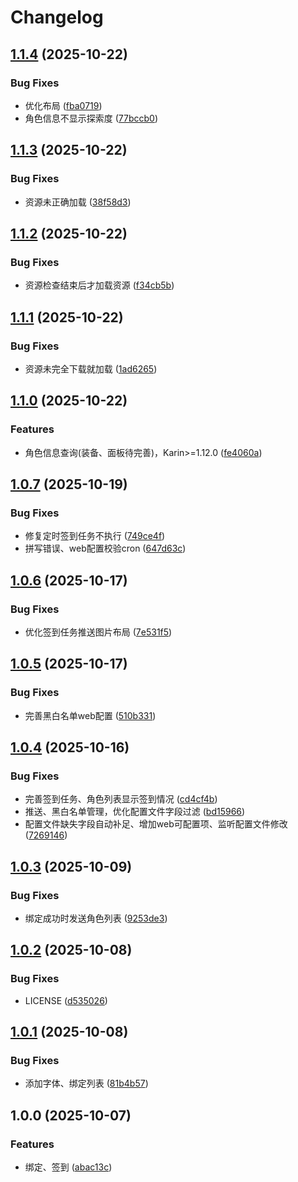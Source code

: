 # Changelog

## [1.1.4](https://github.com/babanbang/karin-plugin-yysls/compare/v1.1.3...v1.1.4) (2025-10-22)


### Bug Fixes

* 优化布局 ([fba0719](https://github.com/babanbang/karin-plugin-yysls/commit/fba0719657ae5f32b554fe5daba7fe86cfd34d73))
* 角色信息不显示探索度 ([77bccb0](https://github.com/babanbang/karin-plugin-yysls/commit/77bccb0cc65ca597240a864d2b63a04090521efa))

## [1.1.3](https://github.com/babanbang/karin-plugin-yysls/compare/v1.1.2...v1.1.3) (2025-10-22)


### Bug Fixes

* 资源未正确加载 ([38f58d3](https://github.com/babanbang/karin-plugin-yysls/commit/38f58d39ed14500f132601af7a3d5b3ede390cb7))

## [1.1.2](https://github.com/babanbang/karin-plugin-yysls/compare/v1.1.1...v1.1.2) (2025-10-22)


### Bug Fixes

* 资源检查结束后才加载资源 ([f34cb5b](https://github.com/babanbang/karin-plugin-yysls/commit/f34cb5be0ac599c4546b4e4b60baab2bcf61b0c3))

## [1.1.1](https://github.com/babanbang/karin-plugin-yysls/compare/v1.1.0...v1.1.1) (2025-10-22)


### Bug Fixes

* 资源未完全下载就加载 ([1ad6265](https://github.com/babanbang/karin-plugin-yysls/commit/1ad62659c6805fe02ddc236d45f8358685e8d5be))

## [1.1.0](https://github.com/babanbang/karin-plugin-yysls/compare/v1.0.7...v1.1.0) (2025-10-22)


### Features

* 角色信息查询(装备、面板待完善)，Karin&gt;=1.12.0 ([fe4060a](https://github.com/babanbang/karin-plugin-yysls/commit/fe4060a7f966dc720ec90c6556389ebb5ca7d28f))

## [1.0.7](https://github.com/babanbang/karin-plugin-yysls/compare/v1.0.6...v1.0.7) (2025-10-19)


### Bug Fixes

* 修复定时签到任务不执行 ([749ce4f](https://github.com/babanbang/karin-plugin-yysls/commit/749ce4ffd4e197ec5e7ae9584d6158284bd12c6d))
* 拼写错误、web配置校验cron ([647d63c](https://github.com/babanbang/karin-plugin-yysls/commit/647d63c6ac61512fcc0c4227b4ab4190a5d029c9))

## [1.0.6](https://github.com/babanbang/karin-plugin-yysls/compare/v1.0.5...v1.0.6) (2025-10-17)


### Bug Fixes

* 优化签到任务推送图片布局 ([7e531f5](https://github.com/babanbang/karin-plugin-yysls/commit/7e531f58dade99bd8444ffffd1bf106c6d218ff8))

## [1.0.5](https://github.com/babanbang/karin-plugin-yysls/compare/v1.0.4...v1.0.5) (2025-10-17)


### Bug Fixes

* 完善黑白名单web配置 ([510b331](https://github.com/babanbang/karin-plugin-yysls/commit/510b331a8befa9a020864800975425e38081df4d))

## [1.0.4](https://github.com/babanbang/karin-plugin-yysls/compare/v1.0.3...v1.0.4) (2025-10-16)


### Bug Fixes

* 完善签到任务、角色列表显示签到情况 ([cd4cf4b](https://github.com/babanbang/karin-plugin-yysls/commit/cd4cf4b1aff0466a51d2ff83cf5563083bd2c93b))
* 推送、黑白名单管理，优化配置文件字段过滤 ([bd15966](https://github.com/babanbang/karin-plugin-yysls/commit/bd1596634b0aa66369dcbe4fde34c574090b4b01))
* 配置文件缺失字段自动补足、增加web可配置项、监听配置文件修改 ([7269146](https://github.com/babanbang/karin-plugin-yysls/commit/7269146d7638583ab3d24316b96780927c1c8a27))

## [1.0.3](https://github.com/babanbang/karin-plugin-yysls/compare/v1.0.2...v1.0.3) (2025-10-09)


### Bug Fixes

* 绑定成功时发送角色列表 ([9253de3](https://github.com/babanbang/karin-plugin-yysls/commit/9253de37364b7c570a4890d6154a1e141de1590a))

## [1.0.2](https://github.com/babanbang/karin-plugin-yysls/compare/v1.0.1...v1.0.2) (2025-10-08)


### Bug Fixes

* LICENSE ([d535026](https://github.com/babanbang/karin-plugin-yysls/commit/d535026fff1b0ee10020c88d64d0c368e584b48e))

## [1.0.1](https://github.com/babanbang/karin-plugin-yysls/compare/v1.0.0...v1.0.1) (2025-10-08)


### Bug Fixes

* 添加字体、绑定列表 ([81b4b57](https://github.com/babanbang/karin-plugin-yysls/commit/81b4b57b7ffa8271e128cb8752375ea3a2dded14))

## 1.0.0 (2025-10-07)


### Features

* 绑定、签到 ([abac13c](https://github.com/babanbang/karin-plugin-yysls/commit/abac13c8e84d3e9f1977d425788b464c102a1775))

